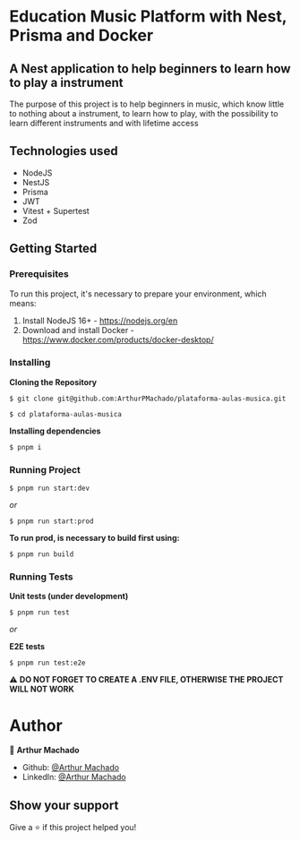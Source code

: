 # Education Music Platform with Nest, Prisma and Docker

## A Nest application to help beginners to learn how to play a instrument

The purpose of this project is to help beginners in music, which know little to nothing about a instrument,
to learn how to play, with the possibility to learn different instruments and with lifetime access

## Technologies used

* NodeJS
* NestJS
* Prisma
* JWT
* Vitest + Supertest
* Zod

## Getting Started
### Prerequisites

To run this project, it's necessary to prepare your environment, which means:

1. Install NodeJS 16+ - https://nodejs.org/en
2. Download and install Docker - https://www.docker.com/products/docker-desktop/

### Installing
**Cloning the Repository**
```
$ git clone git@github.com:ArthurPMachado/plataforma-aulas-musica.git

$ cd plataforma-aulas-musica
```
**Installing dependencies**

```
$ pnpm i
```

### Running Project

```
$ pnpm run start:dev
```

_or_

```
$ pnpm run start:prod
```
**To run prod, is necessary to build first using:**

```
$ pnpm run build
```


### Running Tests
**Unit tests (under development)**
```
$ pnpm run test
```

_or_

**E2E tests**
```
$ pnpm run test:e2e
```

⚠️ **DO NOT FORGET TO CREATE A .ENV FILE, OTHERWISE THE PROJECT WILL NOT WORK**

# Author

👤 **Arthur Machado**

- Github: [@Arthur Machado](https://github.com/ArthurPMachado)
- LinkedIn: [@Arthur Machado](https://linkedin.com/in/arthurpmachado)

## Show your support

Give a ⭐️ if this project helped you!
